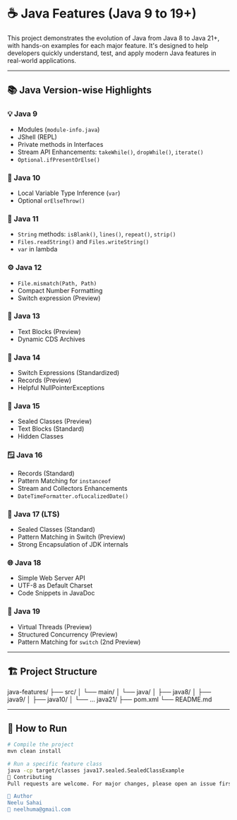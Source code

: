 # ☕ Java Features (Java 9 to 19+)

This project demonstrates the evolution of Java from Java 8 to Java 21+, with hands-on examples for each major feature. It's designed to help developers quickly understand, test, and apply modern Java features in real-world applications.

---

## 📚 Java Version-wise Highlights

### 💡 Java 9
- Modules (`module-info.java`)
- JShell (REPL)
- Private methods in Interfaces
- Stream API Enhancements: `takeWhile()`, `dropWhile()`, `iterate()`
- `Optional.ifPresentOrElse()`

### 🔎 Java 10
- Local Variable Type Inference (`var`)
- Optional `orElseThrow()`

### 🚀 Java 11
- `String` methods: `isBlank()`, `lines()`, `repeat()`, `strip()`
- `Files.readString()` and `Files.writeString()`
- `var` in lambda

### ⚙️ Java 12
- `File.mismatch(Path, Path)`
- Compact Number Formatting
- Switch expression (Preview)

### 🔄 Java 13
- Text Blocks (Preview)
- Dynamic CDS Archives

### 🧵 Java 14
- Switch Expressions (Standardized)
- Records (Preview)
- Helpful NullPointerExceptions

### 🧩 Java 15
- Sealed Classes (Preview)
- Text Blocks (Standard)
- Hidden Classes

### 🪟 Java 16
- Records (Standard)
- Pattern Matching for `instanceof`
- Stream and Collectors Enhancements
- `DateTimeFormatter.ofLocalizedDate()`

### 🔐 Java 17 (LTS)
- Sealed Classes (Standard)
- Pattern Matching in Switch (Preview)
- Strong Encapsulation of JDK internals

### 🌐 Java 18
- Simple Web Server API
- UTF-8 as Default Charset
- Code Snippets in JavaDoc

### 🧵 Java 19
- Virtual Threads (Preview)
- Structured Concurrency (Preview)
- Pattern Matching for `switch` (2nd Preview)

---

## 🏗️ Project Structure

java-features/
├── src/
│ └── main/
│ └── java/
│ ├── java8/
│ ├── java9/
│ ├── java10/
│ └── ... java21/
├── pom.xml
└── README.md


---

## 🔧 How to Run

```bash
# Compile the project
mvn clean install

# Run a specific feature class
java -cp target/classes java17.sealed.SealedClassExample
🤝 Contributing
Pull requests are welcome. For major changes, please open an issue first to discuss what you'd like to change.

🧠 Author
Neelu Sahai
📧 neelhuma@gmail.com


